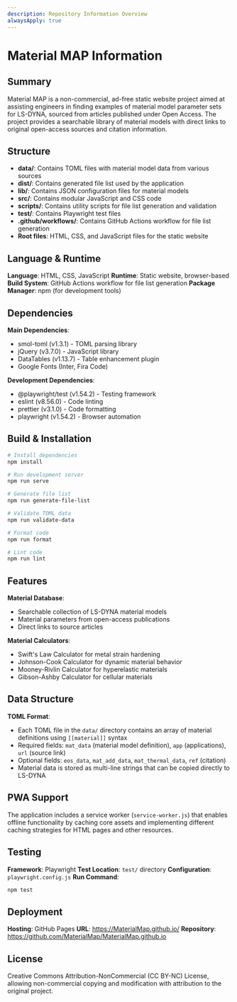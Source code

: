 ```yaml
---
description: Repository Information Overview
alwaysApply: true
---
```


# Material MAP Information

## Summary
Material MAP is a non-commercial, ad-free static website project aimed at assisting engineers in finding examples of material model parameter sets for LS-DYNA, sourced from articles published under Open Access. The project provides a searchable library of material models with direct links to original open-access sources and citation information.

## Structure
- **data/**: Contains TOML files with material model data from various sources
- **dist/**: Contains generated file list used by the application
- **lib/**: Contains JSON configuration files for material models
- **src/**: Contains modular JavaScript and CSS code
- **scripts/**: Contains utility scripts for file list generation and validation
- **test/**: Contains Playwright test files
- **.github/workflows/**: Contains GitHub Actions workflow for file list generation
- **Root files**: HTML, CSS, and JavaScript files for the static website

## Language & Runtime
**Language**: HTML, CSS, JavaScript
**Runtime**: Static website, browser-based
**Build System**: GitHub Actions workflow for file list generation
**Package Manager**: npm (for development tools)

## Dependencies
**Main Dependencies**:
- smol-toml (v1.3.1) - TOML parsing library
- jQuery (v3.7.0) - JavaScript library
- DataTables (v1.13.7) - Table enhancement plugin
- Google Fonts (Inter, Fira Code)

**Development Dependencies**:
- @playwright/test (v1.54.2) - Testing framework
- eslint (v8.56.0) - Code linting
- prettier (v3.1.0) - Code formatting
- playwright (v1.54.2) - Browser automation

## Build & Installation
```bash
# Install dependencies
npm install

# Run development server
npm run serve

# Generate file list
npm run generate-file-list

# Validate TOML data
npm run validate-data

# Format code
npm run format

# Lint code
npm run lint
```

## Features
**Material Database**:
- Searchable collection of LS-DYNA material models
- Material parameters from open-access publications
- Direct links to source articles

**Material Calculators**:
- Swift's Law Calculator for metal strain hardening
- Johnson-Cook Calculator for dynamic material behavior
- Mooney-Rivlin Calculator for hyperelastic materials
- Gibson-Ashby Calculator for cellular materials

## Data Structure
**TOML Format**:
- Each TOML file in the `data/` directory contains an array of material definitions using `[[material]]` syntax
- Required fields: `mat_data` (material model definition), `app` (applications), `url` (source link)
- Optional fields: `eos_data`, `mat_add_data`, `mat_thermal_data`, `ref` (citation)
- Material data is stored as multi-line strings that can be copied directly to LS-DYNA

## PWA Support
The application includes a service worker (`service-worker.js`) that enables offline functionality by caching core assets and implementing different caching strategies for HTML pages and other resources.

## Testing
**Framework**: Playwright
**Test Location**: `test/` directory
**Configuration**: `playwright.config.js`
**Run Command**:
```bash
npm test
```

## Deployment
**Hosting**: GitHub Pages
**URL**: https://MaterialMap.github.io/
**Repository**: https://github.com/MaterialMap/MaterialMap.github.io

## License
Creative Commons Attribution-NonCommercial (CC BY-NC) License, allowing non-commercial copying and modification with attribution to the original project.